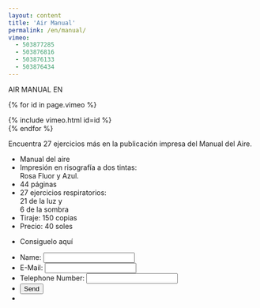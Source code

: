 ```yaml
---
layout: content
title: 'Air Manual'
permalink: /en/manual/
vimeo:
  - 503877285
  - 503876816
  - 503876133
  - 503876434
---
```

AIR MANUAL EN

{% for id in page.vimeo %}
  <div class="video-with-title">
    <div class="video-title"
         style="background-image: url({{ site.baseurl }}/images/manual-marquee-{{ forloop.index0 }}.png);"></div>
    {% include vimeo.html id=id %}
  </div>
{% endfor %}

Encuentra 27 ejercicios más en la publicación impresa del Manual del Aire.

<div class="manual-table">
  <div class="manual-table-image-wrapper">
    <div class="manual-table-image"></div>
  </div>
  <div class="manual-table-info">
    <ul class="manual-table-info-list">
      <li>Manual del aire</li>
      <li>Impresión en risografía a dos tintas:<br>
        Rosa Fluor y Azul.</li>
      <li>44 páginas</li>
      <li>27 ejercicios respiratorios:<br>
        21 de la luz y<br>
        6 de la sombra</li>
      <li>Tiraje: 150 copias</li>
      <li>Precio: 40 soles</li>
    </ul>
    <ul id="my-manual-table-info-button" class="manual-table-info-list manual-table-info-button">
      <li>Consiguelo aquí</li>
    </ul>
  </div>
</div>

<div class="manual-table manual-form-table">
  <div class="manual-table-image-wrapper"></div>
  <div class="manual-table-info">
    <form id="my-form" class="manual-form" action="https://formspree.io/f/mayladrk" method="POST">
      <ul class="manual-table-info-list">
        <li>
          Name:
          <input type="text" name="name" required>
        </li>
        <li>
          E-Mail:
          <input type="email" name="_replyto" required>
        </li>
        <li>
          Telephone Number:
          <input type="tel" name="phone" required>
        </li>
        <li>
          <button id="my-form-button" class="manual-form-button" type="submit">Send</button>
        </li>
        <li id="my-form-status" class="manual-form-status"></li>
      </ul>
    </form>
  </div>
</div>
